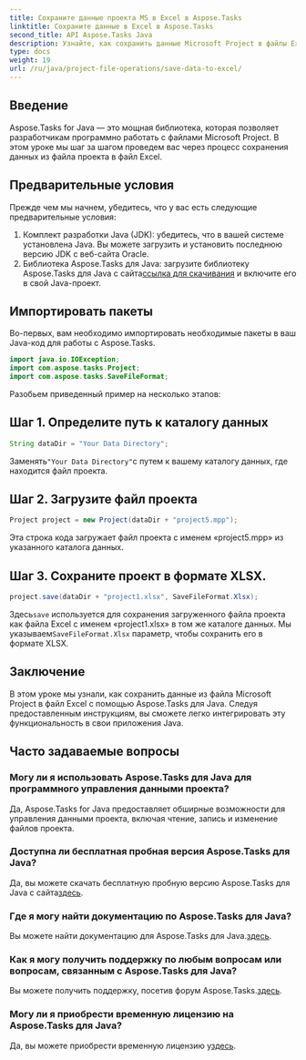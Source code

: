 ```yaml
---
title: Сохраните данные проекта MS в Excel в Aspose.Tasks
linktitle: Сохраните данные в Excel в Aspose.Tasks
second_title: API Aspose.Tasks Java
description: Узнайте, как сохранить данные Microsoft Project в файлы Excel с помощью Aspose.Tasks для Java. Простая интеграция для разработчиков Java.
type: docs
weight: 19
url: /ru/java/project-file-operations/save-data-to-excel/
---
```

## Введение
Aspose.Tasks for Java — это мощная библиотека, которая позволяет разработчикам программно работать с файлами Microsoft Project. В этом уроке мы шаг за шагом проведем вас через процесс сохранения данных из файла проекта в файл Excel.
## Предварительные условия
Прежде чем мы начнем, убедитесь, что у вас есть следующие предварительные условия:
1. Комплект разработки Java (JDK): убедитесь, что в вашей системе установлена Java. Вы можете загрузить и установить последнюю версию JDK с веб-сайта Oracle.
2.  Библиотека Aspose.Tasks для Java: загрузите библиотеку Aspose.Tasks для Java с сайта[ссылка для скачивания](https://releases.aspose.com/tasks/java/) и включите его в свой Java-проект.

## Импортировать пакеты
Во-первых, вам необходимо импортировать необходимые пакеты в ваш Java-код для работы с Aspose.Tasks.
```java
import java.io.IOException;
import com.aspose.tasks.Project;
import com.aspose.tasks.SaveFileFormat;
```

Разобьем приведенный пример на несколько этапов:
## Шаг 1. Определите путь к каталогу данных
```java
String dataDir = "Your Data Directory";
```
 Заменять`"Your Data Directory"`с путем к вашему каталогу данных, где находится файл проекта.
## Шаг 2. Загрузите файл проекта
```java
Project project = new Project(dataDir + "project5.mpp");
```
Эта строка кода загружает файл проекта с именем «project5.mpp» из указанного каталога данных.
## Шаг 3. Сохраните проект в формате XLSX.
```java
project.save(dataDir + "project1.xlsx", SaveFileFormat.Xlsx);
```
 Здесь`save` используется для сохранения загруженного файла проекта как файла Excel с именем «project1.xlsx» в том же каталоге данных. Мы указываем`SaveFileFormat.Xlsx` параметр, чтобы сохранить его в формате XLSX.

## Заключение
В этом уроке мы узнали, как сохранить данные из файла Microsoft Project в файл Excel с помощью Aspose.Tasks для Java. Следуя предоставленным инструкциям, вы сможете легко интегрировать эту функциональность в свои приложения Java.
## Часто задаваемые вопросы
### Могу ли я использовать Aspose.Tasks для Java для программного управления данными проекта?
Да, Aspose.Tasks for Java предоставляет обширные возможности для управления данными проекта, включая чтение, запись и изменение файлов проекта.
### Доступна ли бесплатная пробная версия Aspose.Tasks для Java?
 Да, вы можете скачать бесплатную пробную версию Aspose.Tasks для Java с сайта[здесь](https://releases.aspose.com/).
### Где я могу найти документацию по Aspose.Tasks для Java?
Вы можете найти документацию для Aspose.Tasks для Java.[здесь](https://reference.aspose.com/tasks/java/).
### Как я могу получить поддержку по любым вопросам или вопросам, связанным с Aspose.Tasks для Java?
 Вы можете получить поддержку, посетив форум Aspose.Tasks.[здесь](https://forum.aspose.com/c/tasks/15).
### Могу ли я приобрести временную лицензию на Aspose.Tasks для Java?
 Да, вы можете приобрести временную лицензию у[здесь](https://purchase.aspose.com/temporary-license/).